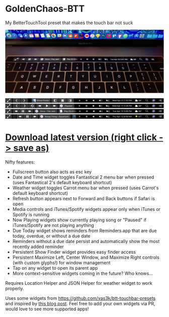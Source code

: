 # GoldenChaos-BTT
My BetterTouchTool preset that makes the touch bar not suck

![Photo](https://github.com/GoldenChaos/GoldenChaos-BTT/blob/master/Cool%20Photo.jpg?raw=true)

![Screenshot](https://github.com/GoldenChaos/GoldenChaos-BTT/blob/master/Screenshot%208.png?raw=true)
![Screenshot](https://github.com/GoldenChaos/GoldenChaos-BTT/blob/master/Screenshot%205.png?raw=true)
![Screenshot](https://github.com/GoldenChaos/GoldenChaos-BTT/blob/master/Screenshot%201.png?raw=true)
![Screenshot](https://github.com/GoldenChaos/GoldenChaos-BTT/blob/master/Screenshot%209.png?raw=true)

# [Download latest version (right click -> save as)](https://raw.githubusercontent.com/GoldenChaos/GoldenChaos-BTT/master/goldenchaos-btt.json)

Nifty features:

- Fullscreen button also acts as esc key
- Date and Time widget toggles Fantastical 2 menu bar when pressed (uses Fantastical 2's default keyboard shortcut)
- Weather widget toggles Carrot menu bar when pressed (uses Carrot's default keyboard shortcut)
- Refresh button appears next to Forward and Back buttons if Safari is open
- Media controls and iTunes/Spotify widgets appear only when iTunes or Spotify is running
- Now Playing widgets show currently playing song or "Paused" if iTunes/Spotify are not playing anything
- Due Today widget shows reminders from Reminders.app that are due today, overdue, or without a due date
- Reminders without a due date persist and automatically show the most recently added reminder
- Persistent Show Finder widget provides easy finder access
- Persistent Maximize Left, Center Window, and Maximize Right controls (with custom glyphs!) for window management
- Tap on any widget to open its parent app
- More context-sensitive widgets coming in the future? Who knows...

Requires Location Helper and JSON Helper for weather widget to work properly.

Uses some widgets from https://github.com/vas3k/btt-touchbar-presets and inspired by [this blog post](http://vas3k.com/blog/touchbar/). Feel free to add your own widgets via PR, would love to see more supported apps!
